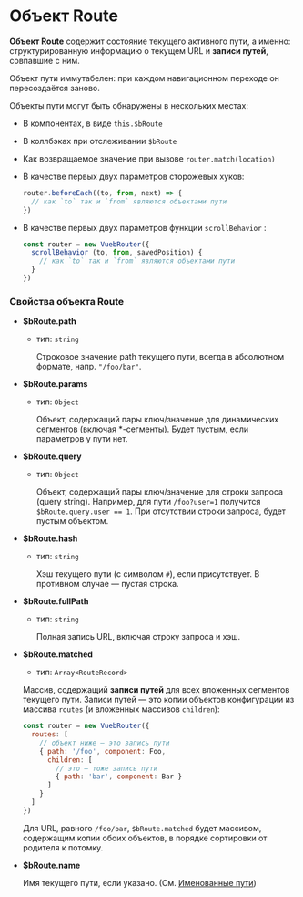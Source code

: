 # Объект Route

**Объект Route** содержит состояние текущего активного пути, а именно: структурированную информацию о текущем URL и **записи путей**, совпавшие с ним.

Объект пути иммутабелен: при каждом навигационном переходе он пересоздаётся заново.

Объекты пути могут быть обнаружены в нескольких местах:

- В компонентах, в виде `this.$bRoute`

- В коллбэках при отслеживании `$bRoute`

- Как возвращаемое значение при вызове `router.match(location)`

- В качестве первых двух параметров сторожевых хуков:

  ``` js
  router.beforeEach((to, from, next) => {
    // как `to` так и `from` являются объектами пути
  })
  ```

- В качестве первых двух параметров функции `scrollBehavior` :

  ``` js
  const router = new VuebRouter({
    scrollBehavior (to, from, savedPosition) {
      // как `to` так и `from` являются объектами пути
    }
  })
  ```

### Свойства объекта Route

- **$bRoute.path**

  - тип: `string`

    Строковое значение path текущего пути, всегда в абсолютном формате, напр. `"/foo/bar"`.

- **$bRoute.params**

  - тип: `Object`

    Объект, содержащий пары ключ/значение для динамических сегментов (включая *-сегменты). Будет пустым, если параметров у пути нет.

- **$bRoute.query**

  - тип: `Object`

    Объект, содержащий пары ключ/значение для строки запроса (query string). Например, для пути `/foo?user=1` получится `$bRoute.query.user == 1`. При отсутствии строки запроса, будет пустым объектом.

- **$bRoute.hash**

  - тип: `string`

    Хэш текущего пути (с символом `#`), если присутствует. В противном случае — пустая строка.

- **$bRoute.fullPath**

  - тип: `string`

    Полная запись URL, включая строку запроса и хэш.

- **$bRoute.matched**

  - тип: `Array<RouteRecord>`

  Массив, содержащий **записи путей** для всех вложенных сегментов текущего пути. Записи путей — это копии объектов конфигурации из массива `routes` (и вложенных массивов `children`):

  ``` js
  const router = new VuebRouter({
    routes: [
      // объект ниже — это запись пути
      { path: '/foo', component: Foo,
        children: [
          // это — тоже запись пути
          { path: 'bar', component: Bar }
        ]
      }
    ]
  })
  ```

  Для URL, равного `/foo/bar`, `$bRoute.matched` будет массивом, содержащим копии обоих объектов, в порядке сортировки от родителя к потомку.

- **$bRoute.name**

  Имя текущего пути, если указано. (См. [Именованные пути](../essentials/named-routes.md))
